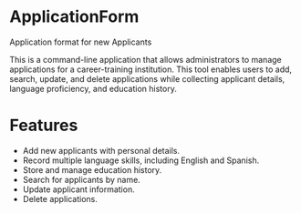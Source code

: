 # ApplicationForm
Application format for new Applicants

This is a command-line application that allows administrators to manage applications for a career-training institution. This tool enables users to add, search, update, and delete applications while collecting applicant details, language proficiency, and education history.

# Features
- Add new applicants with personal details.
- Record multiple language skills, including English and Spanish.
- Store and manage education history.
- Search for applicants by name.
- Update applicant information.
- Delete applications.

